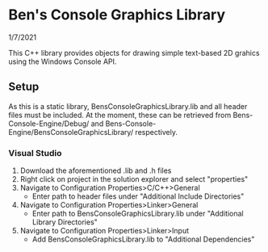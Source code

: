 # Ben's Console Graphics Library
1/7/2021

This C++ library provides objects for drawing simple text-based 2D grahics using the Windows Console API. 

## Setup

As this is a static library, BensConsoleGraphicsLibrary.lib and all header files must be included. At the moment, these can be retrieved from Bens-Console-Engine/Debug/ and Bens-Console-Engine/BensConsoleGraphicsLibrary/ respectively.

### Visual Studio
1. Download the aforementioned .lib and .h files
2. Right click on project in the solution explorer and select "properties"
3. Navigate to Configuration Properties>C/C++>General
    - Enter path to header files under "Additional Include Directories"
4. Navigate to Configuration Properties>Linker>General
    - Enter path to BensConsoleGraphicsLibrary.lib under "Additional Library Directories"
5. Navigate to Configuration Properties>Linker>Input
    - Add BensConsoleGraphicsLibrary.lib to "Additional Dependencies"
